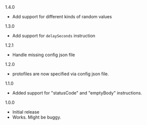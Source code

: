 1.4.0
- Add support for different kinds of random values

1.3.0
- Add support for `delaySeconds` instruction

1.2.1
- Handle missing config json file

1.2.0
- protofiles are now specified via config json file.

1.1.0
- Added support for "statusCode" and "emptyBody" instructions.

1.0.0
- Initial release
- Works.  Might be buggy.
